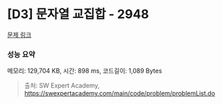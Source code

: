 # [D3] 문자열 교집합 - 2948 

[문제 링크](https://swexpertacademy.com/main/code/problem/problemDetail.do?contestProbId=AV-Un3G64SUDFAXr) 

### 성능 요약

메모리: 129,704 KB, 시간: 898 ms, 코드길이: 1,089 Bytes



> 출처: SW Expert Academy, https://swexpertacademy.com/main/code/problem/problemList.do
